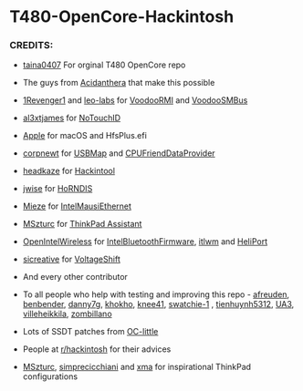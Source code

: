 # T480-OpenCore-Hackintosh

### CREDITS:

- [taina0407](https://github.com/taina0407) For orginal T480 OpenCore repo

- The guys from [Acidanthera](https://github.com/acidanthera) that make this possible
   
- [1Revenger1](https://github.com/1Revenger1) and [leo-labs](https://github.com/leo-labs) for [VoodooRMI](https://github.com/VoodooSMBus/VoodooRMI) and [VoodooSMBus](https://github.com/VoodooSMBus/VoodooSMBus)

- [al3xtjames](https://github.com/al3xtjames) for [NoTouchID](https://github.com/al3xtjames/NoTouchID)

- [Apple](http://apple.com) for macOS and HfsPlus.efi

- [corpnewt](https://github.com/corpnewt) for [USBMap](https://github.com/corpnewt/USBMap) and [CPUFriendDataProvider](https://github.com/corpnewt/CPUFriendFriend)

- [headkaze](https://github.com/headkaze) for [Hackintool](https://github.com/headkaze/Hackintool)

- [jwise](https://github.com/jwise) for [HoRNDIS](https://github.com/jwise/HoRNDIS)

- [Mieze](https://github.com/Mieze) for [IntelMausiEthernet](https://github.com/Mieze/IntelMausiEthernet)

- [MSzturc](https://github.com/MSzturc) for [ThinkPad Assistant](https://github.com/MSzturc/ThinkpadAssistant)

- [OpenIntelWireless](https://github.com/OpenIntelWireless/IntelBluetoothFirmware/releases) for [IntelBluetoothFirmware](https://github.com/OpenIntelWireless/IntelBluetoothFirmware), [itlwm](https://github.com/OpenIntelWireless/itlwm) and [HeliPort](hhttps://github.com/OpenIntelWireless/HeliPort)

- [sicreative](https://github.com/sicreative) for [VoltageShift](https://github.com/sicreative/VoltageShift)

- And every other contributor

- To all people who help with testing and improving this repo - [afreuden](https://github.com/afreuden), [benbender](https://github.com/benbender), [danny7g](https://github.com/danny7g), [khokho](https://github.com/khokho), [knee41](https://github.com/knee41), [swatchie-1](https://github.com/swatchie-1) , [tienhuynh5312](https://github.com/tienhuynh5312), [UA3](https://github.com/UA3), [villeheikkila](https://github.com/villeheikkila), [zombillano](https://github.com/zombillano)

- Lots of SSDT patches from [OC-little](https://translate.google.it/translate?sl=zh-CN&tl=en&u=https%3A%2F%2Fgithub.com%2Fdaliansky%2FOC-little)

- People at [r/hackintosh](https://www.reddit.com/r/hackintosh/) for their advices

- [MSzturc](https://github.com/MSzturc), [simprecicchiani](https://github.com/simprecicchiani) and [xma](https://github.com/xma) for inspirational ThinkPad configurations
